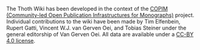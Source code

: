 The Thoth Wiki has been developed in the context of the [COPIM (Community-led Open Publication Infrastructures for Monographs)](https://www.copim.ac.uk/) project. Individual contributions to the wiki have been made by Tim Elfenbein, Rupert Gatti, Vincent W.J. van Gerven Oei, and Tobias Steiner under the general editorship of Van Gerven Oei. All data are available under a [CC-BY 4.0 license](https://creativecommons.org/licenses/by/4.0/).